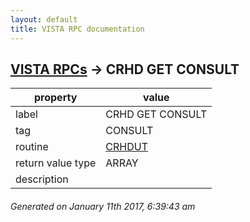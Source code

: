 ```yaml
---
layout: default
title: VISTA RPC documentation
---
```




## [VISTA RPCs](TableOfContent.md) &#8594; CRHD GET CONSULT 

 property | value 
--- | --- 
 label | CRHD GET CONSULT
 tag | CONSULT
 routine | [CRHDUT](http://code.osehra.org/dox/Routine_CRHDUT_source.html)
 return value type | ARRAY
 description | 




 ###### Generated on January 11th 2017, 6:39:43 am